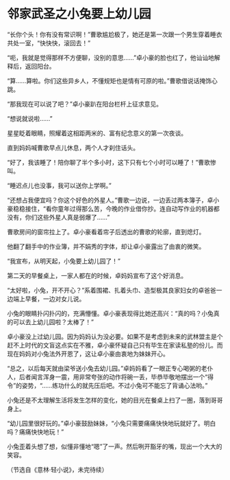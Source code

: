 # 邻家武圣之小兔要上幼儿园

“长你个头！你有没有常识啊！”曹歌尴尬极了，她还是第一次跟一个男生穿着睡衣共处一室，“快快快，滚回去！”

“呃，我就是觉得那样不方便聊，没别的意思……”卓小豪的脸也红了，他讪讪地解释后，返回阳台。

“算……算啦。你们这些异乡人，不懂规矩也是情有可原的啦。”曹歌借说话掩饰心跳。

“那我现在可以说了吧？”卓小豪趴在阳台栏杆上征求意见。

“想说就说啦……”

星星眨着眼睛，照耀着这相距两米的、富有纪念意义的第一次夜谈。

直到妈妈喊曹歌早点儿休息，两个人才刹住话头。

“好了，我该睡了！陪你聊了半个多小时，这下只有七个小时可以睡了！”曹歌惨叫。

“睡迟点儿也没事，我可以送你上学啊。”

“还想占我便宜吗？你这个好色的外星人。”曹歌一边说，一边丢过两本簿子，卓小豪稳稳接住，“看你童年过得那么苦，今晚的作业借你抄。连自动写作业的机器都没有，你们这些外星人真是弱爆了……”

曹歌房间的窗帘拉上了。卓小豪看着帘子后透出的曹歌的轮廓，直到熄灯。

他翻了翻手中的作业簿，并不娟秀的字体，却让卓小豪露出了由衷的微笑。

“我宣布，从明天起，小兔要上幼儿园了！”

第二天的早餐桌上，一家人都在的时候，卓妈妈宣布了这个好消息。

“太好啦，小兔，开不开心？”系着围裙、扎着头巾、造型极其良家妇女的卓爸爸一边端上早餐，一边对女儿说。

小兔的眼睛扑闪扑闪的，充满懵懂。卓小豪表现得比她还高兴：“真的吗？小兔真的可以去上幼儿园啦？太棒了！”

卓小豪没上过幼儿园。因为妈妈认为没必要。如果不是考虑到未来的武林盟主是个赶不上时代的文盲这点实在不雅，卓小豪怀疑自己只有毕生在家读私塾的份儿。而现在妈妈对小兔法外开恩了，这让卓小豪由衷地为妹妹开心。

“总之，以后每天就由梁爷送小兔去幼儿园。”卓妈妈看了一眼正专心喝粥的老仆人，后者闻言浑身一震，用非常夸张的动作将碗一丢，毕恭毕敬地摆出一个“得令”的姿势，“……练功什么的就先压后吧。不过小兔可不能忘了背诵心法哟。”

小兔还是不太理解生活将发生怎样的变化，她的目光在餐桌上扫了一圈，落到哥哥身上。

“幼儿园里很好玩的。”卓小豪鼓励妹妹，“小兔只需要痛痛快快地玩就好了。明白吗？痛痛快快地玩！”

小兔歪着头想了想，似懂非懂地“嗯”了一声。然后咧开豁牙的嘴，现出一个大大的笑容。

（节选自《意林·轻小说》，未完待续）
